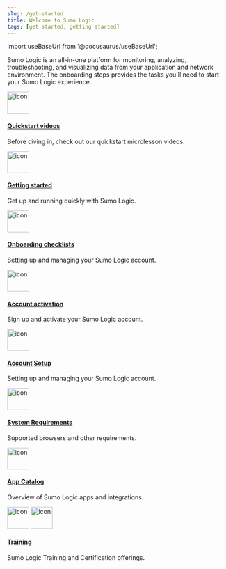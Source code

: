 ```yaml
---
slug: /get-started
title: Welcome to Sumo Logic
tags: [get started, getting started]
---
```


import useBaseUrl from '@docusaurus/useBaseUrl';

Sumo Logic is an all-in-one platform for monitoring, analyzing, troubleshooting, and visualizing data from your application and network environment. The onboarding steps provides the tasks you'll need to start your Sumo Logic experience.

<div className="box-wrapper" markdown="1">
<div className="box smallbox1 card">
  <div className="container">
  <img src={useBaseUrl('img/icons/business/video.png')} alt="icon" width="50"/>
  <h4><a href="/docs/get-started/overview">Quickstart videos</a></h4>
  <p>Before diving in, check out our quickstart microlesson videos.</p>
  </div>
</div>
<div className="box smallbox2 card">
  <div className="container">
  <img src={useBaseUrl('img/icons/general/check-mark.png')} alt="icon" width="50"/>
  <h4><a href="/docs/get-started/onboarding">Getting started</a></h4>
  <p>Get up and running quickly with Sumo Logic.</p>
  </div>
</div>
<div className="box smallbox3 card">
  <div className="container">
  <img src={useBaseUrl('img/icons/general/check-mark.png')} alt="icon" width="50"/>
  <h4><a href="/docs/get-started/onboarding-checklists">Onboarding checklists</a></h4>
  <p>Setting up and managing your Sumo Logic account.</p>
  </div>
</div>
<div className="box smallbox4 card">
  <div className="container">
    <img src={useBaseUrl('img/icons/general/check-mark.png')} alt="icon" width="50"/>
  <h4><a href="/docs/get-started/sign-up">Account activation</a></h4>
  <p>Sign up and activate your Sumo Logic account.</p>
  </div>
</div>
<div className="box smallbox5 card">
  <div className="container">
  <img src={useBaseUrl('img/icons/business/user-permissions.png')} alt="icon" width="50"/>
  <h4><a href="/docs/get-started/account-setup">Account Setup</a></h4>
  <p>Setting up and managing your Sumo Logic account.</p>
  </div>
</div>
<div className="box smallbox6 card">
  <div className="container">
    <img src={useBaseUrl('img/icons/cloud/machine.png')} alt="icon" width="50"/>
  <h4><a href="/docs/get-started/system-requirements">System Requirements</a></h4>
  <p>Supported browsers and other requirements.</p>
  </div>
</div>
<div className="box smallbox7 card">
  <div className="container">
  <img src={useBaseUrl('img/icons/cloud/apps.png')} alt="icon" width="50"/>
  <h4><a href="/docs/get-started/apps-integrations">App Catalog</a></h4>
  <p>Overview of Sumo Logic apps and integrations.</p>
  </div>
</div>
<div className="box smallbox8 card">
  <div className="container">
  <img src={useBaseUrl('img/icons/general/training.png')} alt="icon" width="50"/>
  <img src={useBaseUrl('img/icons/general/certification.png')} alt="icon" width="50"/>
  <h4><a href="/docs/get-started/library">Training</a></h4>
  <p>Sumo Logic Training and Certification offerings.</p>
  </div>
</div>
</div>
